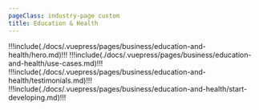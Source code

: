 ```yaml
---
pageClass: industry-page custom
title: Education & Health
---
```


!!!include(./docs/.vuepress/pages/business/education-and-health/hero.md)!!!
!!!include(./docs/.vuepress/pages/business/education-and-health/use-cases.md)!!!
!!!include(./docs/.vuepress/pages/business/education-and-health/testimonials.md)!!!
!!!include(./docs/.vuepress/pages/business/education-and-health/start-developing.md)!!!

<script>
import VueSlickCarousel from 'vue-slick-carousel';
import 'vue-slick-carousel/dist/vue-slick-carousel.css';
import 'vue-slick-carousel/dist/vue-slick-carousel-theme.css';
import TabSection from "../.vuepress/components/TabSection";
import Accordion from "../.vuepress/components/simple-accordion/accordion";
import AccordionItem from "../.vuepress/components/simple-accordion/accordion-item";
import useCasesTab from "../.vuepress/mixins/useCasesTab.js";


export default {
  components: {
    VueSlickCarousel, AccordionItem, Accordion, TabSection
  },
  data() {
    return {
      options: {
        dots: true,
        arrows: true,
        dotsClass: 'testimonials__dots',
        infinite: false,
        speed: 500,
        slidesToShow: 1,
      },
      borderedLink: false,
      accentLink: {
        text: 'Start developing',
        link: '/examples'
      },
      tabs: [
        'Recurring Payments',
        'Bill Payments'
      ],
      activeTabName: '',
    }
  },
  mixins: [useCasesTab],
}
</script>
